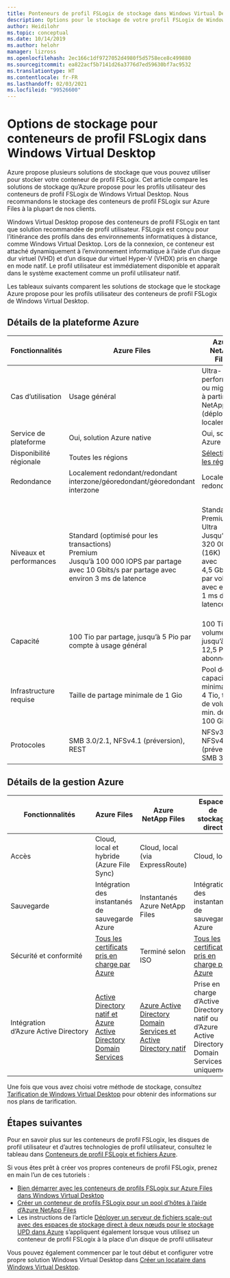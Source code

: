 ```yaml
---
title: Ponteneurs de profil FSLogix de stockage dans Windows Virtual Desktop - Azure
description: Options pour le stockage de votre profil FSLogix de Windows Virtual Desktop dans le stockage Azure.
author: Heidilohr
ms.topic: conceptual
ms.date: 10/14/2019
ms.author: helohr
manager: lizross
ms.openlocfilehash: 2ec166c1df9727052d4980f5d5758ece8c499880
ms.sourcegitcommit: ea822acf5b7141d26a3776d7ed59630bf7ac9532
ms.translationtype: HT
ms.contentlocale: fr-FR
ms.lasthandoff: 02/03/2021
ms.locfileid: "99526600"
---
```

# <a name="storage-options-for-fslogix-profile-containers-in-windows-virtual-desktop"></a>Options de stockage pour conteneurs de profil FSLogix dans Windows Virtual Desktop

Azure propose plusieurs solutions de stockage que vous pouvez utiliser pour stocker votre conteneur de profil FSLogix. Cet article compare les solutions de stockage qu’Azure propose pour les profils utilisateur des conteneurs de profil FSLogix de Windows Virtual Desktop. Nous recommandons le stockage des conteneurs de profil FSLogix sur Azure Files à la plupart de nos clients.

Windows Virtual Desktop propose des conteneurs de profil FSLogix en tant que solution recommandée de profil utilisateur. FSLogix est conçu pour l’itinérance des profils dans des environnements informatiques à distance, comme Windows Virtual Desktop. Lors de la connexion, ce conteneur est attaché dynamiquement à l’environnement informatique à l’aide d’un disque dur virtuel (VHD) et d’un disque dur virtuel Hyper-V (VHDX) pris en charge en mode natif. Le profil utilisateur est immédiatement disponible et apparaît dans le système exactement comme un profil utilisateur natif.

Les tableaux suivants comparent les solutions de stockage que le stockage Azure propose pour les profils utilisateur des conteneurs de profil FSLogix de Windows Virtual Desktop.

## <a name="azure-platform-details"></a>Détails de la plateforme Azure

|Fonctionnalités|Azure Files|Azure NetApp Files|Espaces de stockage direct|
|--------|-----------|------------------|---------------------|
|Cas d’utilisation|Usage général|Ultra-performance ou migration à partir de NetApp (déployé localement)|Multiplateforme|
|Service de plateforme|Oui, solution Azure native|Oui, solution Azure native|Non, auto-managé|
|Disponibilité régionale|Toutes les régions|[Sélectionner les régions](https://azure.microsoft.com/global-infrastructure/services/?products=netapp&regions=all)|Toutes les régions|
|Redondance|Localement redondant/redondant interzone/géoredondant/géoredondant interzone|Localement redondant|Localement redondant/redondant interzone/géoredondant|
|Niveaux et performances| Standard (optimisé pour les transactions)<br>Premium<br>Jusqu’à 100 000 IOPS par partage avec 10 Gbits/s par partage avec environ 3 ms de latence|Standard<br>Premium<br>Ultra<br>Jusqu’à 320 000 (16K) IOPS avec 4,5 Gbits/s par volume avec environ 1 ms de latence|Disque dur Standard : limites par disque jusqu’à 500 IOPS<br>Disque SSD Standard : limites par disque jusqu’à 4 000 IOPS<br>Disque SSD Premium : limites par disque jusqu’à 20 000 IOPS<br>Nous vous recommandons d’utiliser des disques Premium pour espaces de stockage direct|
|Capacité|100 Tio par partage, jusqu’à 5 Pio par compte à usage général |100 Tio par volume, jusqu’à 12,5 Pio par abonnement|Maximum de 32 Tio par disque|
|Infrastructure requise|Taille de partage minimale de 1 Gio|Pool de capacité minimal de 4 Tio, taille de volume min. de 100 Gio|Deux machines virtuelles sur Azure IaaS (+ témoin de cloud) ou au moins trois machines virtuelles sans coûts pour les disques|
|Protocoles|SMB 3.0/2.1, NFSv4.1 (préversion), REST|NFSv3, NFSv4.1 (préversion), SMB 3.x/2.x|NFSv3, NFSv4.1, SMB 3.1|

## <a name="azure-management-details"></a>Détails de la gestion Azure

|Fonctionnalités|Azure Files|Azure NetApp Files|Espaces de stockage direct|
|--------|-----------|------------------|---------------------|
|Accès|Cloud, local et hybride (Azure File Sync)|Cloud, local (via ExpressRoute)|Cloud, local|
|Sauvegarde|Intégration des instantanés de sauvegarde Azure|Instantanés Azure NetApp Files|Intégration des instantanés de sauvegarde Azure|
|Sécurité et conformité|[Tous les certificats pris en charge par Azure](https://www.microsoft.com/trustcenter/compliance/complianceofferings)|Terminé selon ISO|[Tous les certificats pris en charge par Azure](https://www.microsoft.com/trustcenter/compliance/complianceofferings)|
|Intégration d’Azure Active Directory|[Active Directory natif et Azure Active Directory Domain Services](../storage/files/storage-files-active-directory-overview.md)|[Azure Active Directory Domain Services et Active Directory natif](../azure-netapp-files/azure-netapp-files-faqs.md#does-azure-netapp-files-support-azure-active-directory)|Prise en charge d’Active Directory natif ou d’Azure Active Directory Domain Services uniquement|

Une fois que vous avez choisi votre méthode de stockage, consultez [Tarification de Windows Virtual Desktop](https://azure.microsoft.com/pricing/details/virtual-desktop/) pour obtenir des informations sur nos plans de tarification.

## <a name="next-steps"></a>Étapes suivantes

Pour en savoir plus sur les conteneurs de profil FSLogix, les disques de profil utilisateur et d’autres technologies de profil utilisateur, consultez le tableau dans [Conteneurs de profil FSLogix et fichiers Azure](fslogix-containers-azure-files.md).

Si vous êtes prêt à créer vos propres conteneurs de profil FSLogix, prenez en main l’un de ces tutoriels :

- [Bien démarrer avec les conteneurs de profils FSLogix sur Azure Files dans Windows Virtual Desktop](create-file-share.md)
- [Créer un conteneur de profils FSLogix pour un pool d’hôtes à l’aide d’Azure NetApp Files](create-fslogix-profile-container.md)
- Les instructions de l’article [Déployer un serveur de fichiers scale-out avec des espaces de stockage direct à deux nœuds pour le stockage UPD dans Azure](/windows-server/remote/remote-desktop-services/rds-storage-spaces-direct-deployment/) s’appliquent également lorsque vous utilisez un conteneur de profil FSLogix à la place d’un disque de profil utilisateur

Vous pouvez également commencer par le tout début et configurer votre propre solution Windows Virtual Desktop dans [Créer un locataire dans Windows Virtual Desktop](./virtual-desktop-fall-2019/tenant-setup-azure-active-directory.md).
